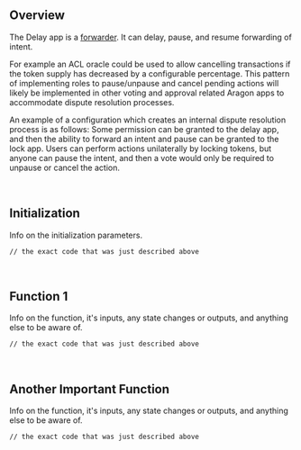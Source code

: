 <br />

## Overview

The Delay app is a [forwarder](https://hack.aragon.org/docs/forwarding-intro). It can delay, pause, and resume forwarding of intent.

For example an ACL oracle could be used to allow cancelling transactions if the token supply has decreased by a configurable percentage. This pattern of implementing roles to pause/unpause and cancel pending actions will likely be implemented in other voting and approval related Aragon apps to accommodate dispute resolution processes.

An example of a configuration which creates an internal dispute resolution process is as follows: Some permission can be granted to the delay app, and then the ability to forward an intent and pause can be granted to the lock app. Users can perform actions unilaterally by locking tokens, but anyone can pause the intent, and then a vote would only be required to unpause or cancel the action.

<br />

## Initialization

Info on the initialization parameters.
```
// the exact code that was just described above
```

<br />

## Function 1

Info on the function, it's inputs, any state changes or outputs, and anything else to be aware of.
```
// the exact code that was just described above
```

<br />

## Another Important Function

Info on the function, it's inputs, any state changes or outputs, and anything else to be aware of.
```
// the exact code that was just described above
```

<br />
